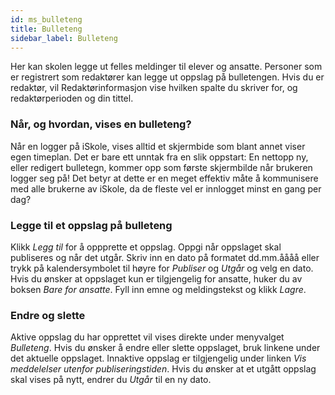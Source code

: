 ```yaml
---
id: ms_bulleteng
title: Bulleteng
sidebar_label: Bulleteng
---
```


Her kan skolen legge ut felles meldinger til elever og ansatte. Personer som er registrert som redaktører kan legge ut oppslag på bulletengen. Hvis du er redaktør, vil Redaktørinformasjon vise hvilken spalte du skriver for, og redaktørperioden og din tittel. 

### Når, og hvordan, vises en bulleteng?
Når en logger på iSkole, vises alltid et skjermbide som blant annet viser egen timeplan. Det er bare ett unntak fra en slik oppstart: 
En nettopp ny, eller redigert bulletegn, kommer opp som første skjermbilde når brukeren logger seg på! Det betyr at dette er en meget effektiv måte å kommunisere med alle brukerne av iSkole, da de fleste vel er innlogget minst en gang per dag?

### Legge til et oppslag på bulleteng
Klikk _Legg til_ for å oppprette et oppslag. Oppgi når oppslaget skal publiseres og når det utgår. Skriv inn en dato på formatet dd.mm.åååå eller trykk på kalendersymbolet til høyre for _Publiser_ og _Utgår_ og velg en dato. Hvis du ønsker at oppslaget kun er tilgjengelig for ansatte, huker du av boksen _Bare for ansatte_. Fyll inn emne og meldingstekst og klikk _Lagre_.

### Endre og slette
Aktive oppslag du har opprettet vil vises direkte under menyvalget _Bulleteng_. Hvis du ønsker å endre eller slette oppslaget, bruk linkene under
det aktuelle oppslaget. Innaktive oppslag er tilgjengelig under linken _Vis meddelelser utenfor publiseringstiden_. Hvis du ønsker at et utgått oppslag
skal vises på nytt, endrer du _Utgår_ til en ny dato.
